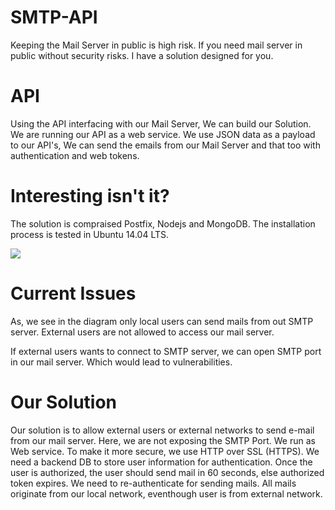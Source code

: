 # SMTP-API

Keeping the Mail Server in public is high risk. If you need mail server in public without security risks.
I have a solution designed for you.

# API

Using the API interfacing with our Mail Server, We can build our Solution. We are running our API as a web service. We use JSON data as a payload to our API's, We can send the emails from our Mail Server and that too with authentication and web tokens.

# Interesting isn't it?

The solution is compraised Postfix, Nodejs and MongoDB. The installation process is tested in Ubuntu 14.04 LTS.

![](Mail.png)

# Current Issues

As, we see in the diagram only local users can send mails from out SMTP server. External users are not allowed to access our mail server.

If external users wants to connect to SMTP server, we can open SMTP port in our mail server. Which would lead to vulnerabilities.

# Our Solution

Our solution is to allow external users or external networks to send e-mail from our mail server. Here, we are not exposing the SMTP Port. We run as Web service. To make it more secure, we use HTTP over SSL (HTTPS). We need a backend DB to store user information for authentication. Once the user is authorized, the user should send mail in 60 seconds, else authorized token expires. We need to re-authenticate for sending mails.
All mails originate from our local network, eventhough user is from external network.